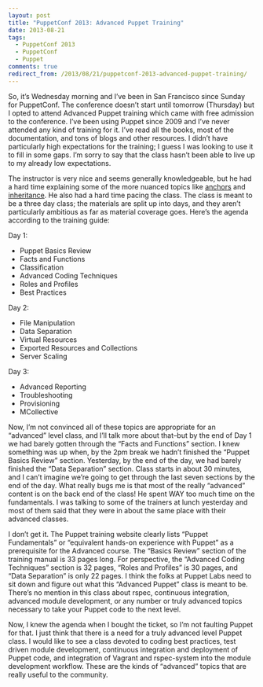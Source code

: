 ```yaml
---
layout: post
title: "PuppetConf 2013: Advanced Puppet Training"
date: 2013-08-21
tags:
  - PuppetConf 2013
  - PuppetConf
  - Puppet
comments: true
redirect_from: /2013/08/21/puppetconf-2013-advanced-puppet-training/
---
```


So, it’s Wednesday morning and I’ve been in San Francisco since Sunday for PuppetConf. The conference doesn’t start until tomorrow (Thursday) but I opted to attend Advanced Puppet training which came with free admission to the conference. I’ve been using Puppet since 2009 and I’ve never attended any kind of training for it. I’ve read all the books, most of the documentation, and tons of blogs and other resources. I didn’t have particularly high expectations for the training; I guess I was looking to use it to fill in some gaps. I’m sorry to say that the class hasn’t been able to live up to my already low expectations.

The instructor is very nice and seems generally knowledgeable, but he had a hard time explaining some of the more nuanced topics like [anchors](http://docs.puppetlabs.com/puppet/2.7/reference/lang_containment.html#workaround-the-anchor-pattern) and [inheritance](http://docs.puppetlabs.com/puppet/3/reference/lang_classes.html#inheritance). He also had a hard time pacing the class. The class is meant to be a three day class; the materials are split up into days, and they aren’t particularly ambitious as far as material coverage goes. Here’s the agenda according to the training guide:

Day 1:

- Puppet Basics Review
- Facts and Functions
- Classification
- Advanced Coding Techniques
- Roles and Profiles
- Best Practices

Day 2:

- File Manipulation
- Data Separation
- Virtual Resources
- Exported Resources and Collections
- Server Scaling

Day 3:

- Advanced Reporting
- Troubleshooting
- Provisioning
- MCollective

Now, I’m not convinced all of these topics are appropriate for an “advanced” level class, and I’ll talk more about that–but by the end of Day 1 we had barely gotten through the “Facts and Functions” section. I knew something was up when, by the 2pm break we hadn’t finished the “Puppet Basics Review” section. Yesterday, by the end of the day, we had barely finished the “Data Separation” section. Class starts in about 30 minutes, and I can’t imagine we’re going to get through the last seven sections by the end of the day. What really bugs me is that most of the really “advanced” content is on the back end of the class! He spent WAY too much time on the fundamentals. I was talking to some of the trainers at lunch yesterday and most of them said that they were in about the same place with their advanced classes.

I don’t get it. The Puppet training website clearly lists “Puppet Fundamentals” or “equivalent hands-on experience with Puppet” as a prerequisite for the Advanced course. The “Basics Review” section of the training manual is 33 pages long. For perspective, the “Advanced Coding Techniques” section is 32 pages, “Roles and Profiles” is 30 pages, and “Data Separation” is only 22 pages. I think the folks at Puppet Labs need to sit down and figure out what this “Advanced Puppet” class is meant to be. There’s no mention in this class about rspec, continuous integration, advanced module development, or any number or truly advanced topics necessary to take your Puppet code to the next level.

Now, I knew the agenda when I bought the ticket, so I’m not faulting Puppet for that. I just think that there is a need for a truly advanced level Puppet class. I would like to see a class devoted to coding best practices, test driven module development, continuous integration and deployment of Puppet code, and integration of Vagrant and rspec-system into the module development workflow. These are the kinds of “advanced” topics that are really useful to the community.
